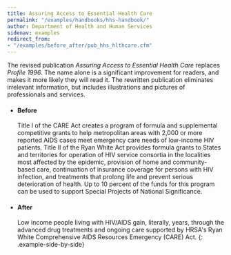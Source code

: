 ```yaml
---
title: Assuring Access to Essential Health Care
permalink: "/examples/handbooks/hhs-handbook/"
author: Department of Health and Human Services
sidenav: examples
redirect_from:
- "/examples/before_after/pub_hhs_hlthcare.cfm"
---
```


The revised publication _Assuring Access to Essential Health Care_ replaces _Profile 1996_. The name alone is a significant improvement for readers, and makes it more likely they will read it. The rewritten publication eliminates irrelevant information, but includes illustrations and pictures of professionals and services.

* #### Before

  Title I of the CARE Act creates a program of formula and supplemental competitive grants to help metropolitan areas with 2,000 or more reported AIDS cases meet emergency care needs of low-income HIV patients. Title II of the Ryan White Act provides formula grants to States and territories for operation of HIV service consortia in the localities most affected by the epidemic, provision of home and community-based care, continuation of insurance coverage for persons with HIV infection, and treatments that prolong life and prevent serious deterioration of health. Up to 10 percent of the funds for this program can be used to support Special Projects of National Significance.

* #### After

  Low income people living with HIV/AIDS gain, literally, years, through the advanced drug treatments and ongoing care supported by HRSA's Ryan White Comprehensive AIDS Resources Emergency (CARE) Act.
{: .example-side-by-side}
